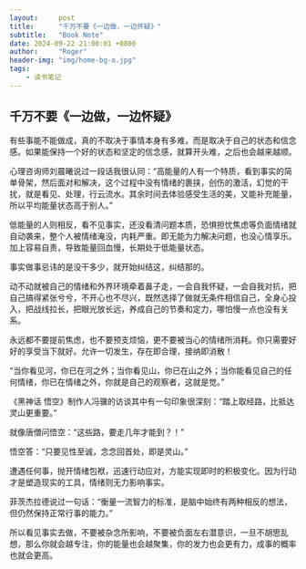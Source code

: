 ```yaml
---
layout:     post
title:      "千万不要《一边做，一边怀疑》"
subtitle:   "Book Note"
date: 2024-09-22 21:00:01 +0800
author:     "Roger"
header-img: "img/home-bg-o.jpg"
tags:
    - 读书笔记
---
```

千万不要《一边做，一边怀疑》
---

有些事能不能做成，真的不取决于事情本身有多难，而是取决于自己的状态和信念感。如果能保持一个好的状态和坚定的信念感，就算开头难，之后也会越来越顺。

心理咨询师刘晨曦说过一段话我很认同：“高能量的人有一个特质，看到事实的简单骨架，然后面对和解决，这个过程中没有情绪的裹挟，创伤的激活，幻觉的干扰，就是看见、处理，行云流水。其余时间去体验感受生活的美，又能补充能量，所以平均能量状态高于别人。”

低能量的人则相反，看不见事实，还没看清问题本质，恐惧担忧焦虑等负面情绪就自动袭来，整个人被情绪淹没，内耗严重。即无能为力解决问题，也没心情享乐。加上容易自责，导致能量回血慢，长期处于低能量状态。

事实做事忌讳的是没干多少，就开始纠结这，纠结那的。

动不动就被自己的情绪和外界环境牵着鼻子走，一会自我怀疑，一会自我对抗，把自己搞得紧张兮兮，不开心也不尽兴，既然选择了做就无条件相信自己，全身心投入，把战线拉长，把眼光放长远，养成自己的节奏和定力，哪怕慢一点也没有关系。

永远都不要提前焦虑，也不要预支烦恼，更不要被当心的情绪所消耗。你只需要好好的享受当下就好。允许一切发生，存在即合理，接纳即消散！

“当你看见河，你已在河之外；当你看见山，你已在山之外；当你能看见自己的任何情绪，你已在情绪之外，你就是自己的观察者，这就是觉。”

《黑神话 悟空》制作人冯骥的访谈其中有一句印象很深刻：“踏上取经路，比抵达灵山更重要。”

就像唐僧问悟空：“这些路，要走几年才能到？！”

悟空答：“只要见性至诚，念念回首处，即是灵山。”

遭遇任何事，抛开情绪包袱，迅速行动应对，方能实现即时的积极变化。因为行动才是塑造现实的工具，情绪则无力影响事实。

菲茨杰拉德说过一句话：“衡量一流智力的标准，是脑中始终有两种相反的想法，但仍然保持正常行事的能力。”

所以看见事实去做，不要被杂念所影响，不要被负面左右潜意识，一旦不胡思乱想，那么你就会越专注，你的能量也会越聚集，你的发力也会更有力，成事的概率也就会更高。


